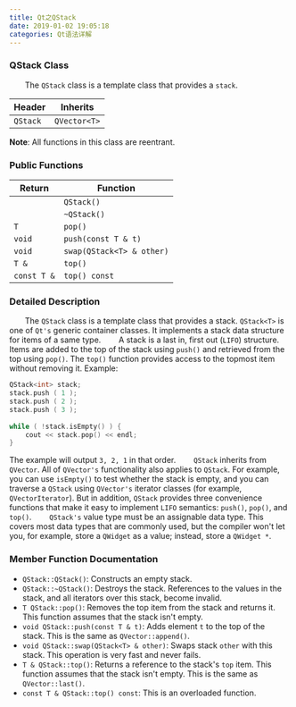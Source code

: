 ```yaml
---
title: Qt之QStack
date: 2019-01-02 19:05:18
categories: Qt语法详解
---
```

### QStack Class

&emsp;&emsp;The `QStack` class is a template class that provides a `stack`.

Header   | Inherits
---------|---------
`QStack` | `QVector<T>`

**Note**: All functions in this class are reentrant.

### Public Functions

Return      | Function
------------|---------
            | `QStack()`
            | `~QStack()`
`T`         | `pop()`
`void`      | `push(const T & t)`
`void`      | `swap(QStack<T> & other)`
`T &`       | `top()`
`const T &` | `top() const`

### Detailed Description

&emsp;&emsp;The `QStack` class is a template class that provides a stack. `QStack<T>` is one of `Qt's` generic container classes. It implements a stack data structure for items of a same type.
&emsp;&emsp;A stack is a last in, first out (`LIFO`) structure. Items are added to the top of the stack using `push()` and retrieved from the top using `pop()`. The `top()` function provides access to the topmost item without removing it. Example:

``` cpp
QStack<int> stack;
stack.push ( 1 );
stack.push ( 2 );
stack.push ( 3 );
​
while ( !stack.isEmpty() ) {
    cout << stack.pop() << endl;
}
```

The example will output `3, 2, 1` in that order.
&emsp;&emsp;`QStack` inherits from `QVector`. All of `QVector's` functionality also applies to `QStack`. For example, you can use `isEmpty()` to test whether the stack is empty, and you can traverse a `QStack` using `QVector's` iterator classes (for example, `QVectorIterator`). But in addition, `QStack` provides three convenience functions that make it easy to implement `LIFO` semantics: `push()`, `pop()`, and `top()`.
&emsp;&emsp;`QStack's` value type must be an assignable data type. This covers most data types that are commonly used, but the compiler won't let you, for example, store a `QWidget` as a value; instead, store a `QWidget *`.

### Member Function Documentation

- `QStack::QStack()`: Constructs an empty stack.
- `QStack::~QStack()`: Destroys the stack. References to the values in the stack, and all iterators over this stack, become invalid.
- `T QStack::pop()`: Removes the top item from the stack and returns it. This function assumes that the stack isn't empty.
- `void QStack::push(const T & t)`: Adds element `t` to the top of the stack. This is the same as `QVector::append()`.
- `void QStack::swap(QStack<T> & other)`: Swaps stack `other` with this stack. This operation is very fast and never fails.
- `T & QStack::top()`: Returns a reference to the stack's `top` item. This function assumes that the stack isn't empty. This is the same as `QVector::last()`.
- `const T & QStack::top() const`: This is an overloaded function.